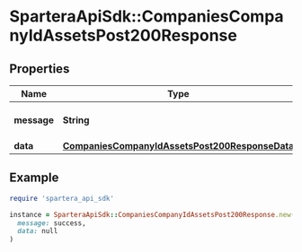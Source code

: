 # SparteraApiSdk::CompaniesCompanyIdAssetsPost200Response

## Properties

| Name | Type | Description | Notes |
| ---- | ---- | ----------- | ----- |
| **message** | **String** | Response status message |  |
| **data** | [**CompaniesCompanyIdAssetsPost200ResponseData**](CompaniesCompanyIdAssetsPost200ResponseData.md) |  |  |

## Example

```ruby
require 'spartera_api_sdk'

instance = SparteraApiSdk::CompaniesCompanyIdAssetsPost200Response.new(
  message: success,
  data: null
)
```

